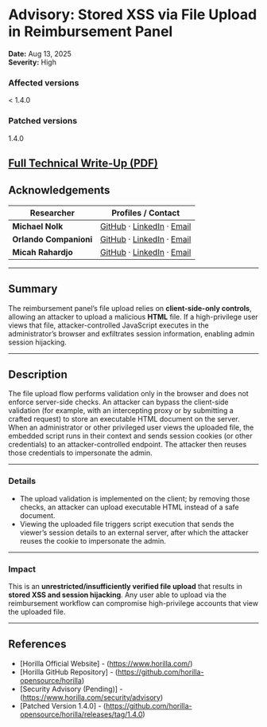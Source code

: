 # Advisory: Stored XSS via File Upload in Reimbursement Panel

**Date:** Aug 13, 2025  
**Severity:** High

### Affected versions
< 1.4.0  

### Patched versions
1.4.0

[Full Technical Write-Up (PDF)](https://github.com/Mmo-kali/CVE/blob/main/CVE-2025-59524/2025-08-Horilla_Vulnerability_3.pdf)
---

## Acknowledgements

| Researcher | Profiles / Contact |
|------------|--------------------|
| **Michael Nolk** | [GitHub](https://github.com/Mmo-kali) · [LinkedIn](https://www.linkedin.com/in/michaelnolk/) · [Email](mailto:michaelaaron.nolk@gmail.com) |
| **Orlando Companioni** | [GitHub](https://github.com/OrlandoCompC) · [LinkedIn](https://www.linkedin.com/in/orlando-companioni/) · [Email](mailto:companioniorlando@gmail.com) |
| **Micah Rahardjo** | [GitHub](https://github.com/Gikyon) · [LinkedIn](https://www.linkedin.com/in/micahrahardjo/) · [Email](mailto:micahrahardjo@gmail.com) |

---

## Summary
The reimbursement panel’s file upload relies on **client-side-only controls**, allowing an attacker to upload a malicious **HTML** file. If a high-privilege user views that file, attacker-controlled JavaScript executes in the administrator’s browser and exfiltrates session information, enabling admin session hijacking.

---

## Description
The file upload flow performs validation only in the browser and does not enforce server-side checks. An attacker can bypass the client-side validation (for example, with an intercepting proxy or by submitting a crafted request) to store an executable HTML document on the server. When an administrator or other privileged user views the uploaded file, the embedded script runs in their context and sends session cookies (or other credentials) to an attacker-controlled endpoint. The attacker then reuses those credentials to impersonate the admin.

---

### Details
- The upload validation is implemented on the client; by removing those checks, an attacker can upload executable HTML instead of a safe document.
- Viewing the uploaded file triggers script execution that sends the viewer’s session details to an external server, after which the attacker reuses the cookie to impersonate the admin.

---

### Impact
This is an **unrestricted/insufficiently verified file upload** that results in **stored XSS and session hijacking**. Any user able to upload via the reimbursement workflow can compromise high-privilege accounts that view the uploaded file.

---

## References
- [Horilla Official Website] - (https://www.horilla.com/)  
- [Horilla GitHub Repository] - (https://github.com/horilla-opensource/horilla)  
- [Security Advisory (Pending)] - (https://www.horilla.com/security/advisory)  
- [Patched Version 1.4.0] - (https://github.com/horilla-opensource/horilla/releases/tag/1.4.0)
